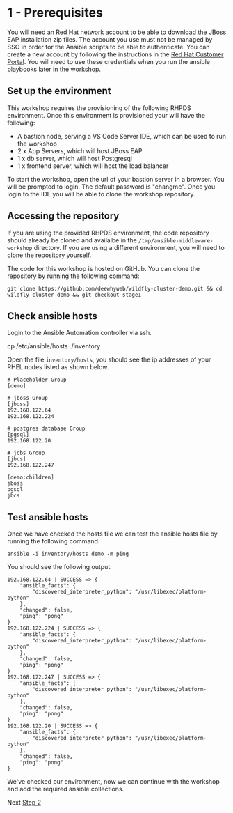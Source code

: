 # 1 - Prerequisites

You will need an Red Hat network account to be able to download the JBoss EAP installation zip files.  The account you use must not be managed by SSO in order for the Ansible scripts to be able to authenticate.  You can create a new account by following the instructions in the [Red Hat Customer Portal](https://sso.redhat.com/auth/realms/redhat-external/login-actions/registration?client_id=customer-portal&tab_id=RiPOv96eZ74).  You will need to use these credentials when you run the ansible playbooks later in the workshop.

## Set up the environment

This workshop requires the provisioning of the following RHPDS environment.  Once this environment is provisioned your will have the following:

* A bastion node, serving a VS Code Server IDE, which can be used to run the workshop
* 2 x App Servers, which will host JBoss EAP
* 1 x db server, which will host Postgresql
* 1 x frontend server, which will host the load balancer

To start the workshop, open the url of your bastion server in a browser. You will be prompted to login.  The default password is "changme".  Once you login to the IDE you will be able to clone the workshop repository.


## Accessing the repository

If you are using the provided RHPDS environment, the code repository should already be cloned and availalbe in the `/tmp/ansible-middleware-workshop` directory.  If you are using a different environment, you will need to clone the repository yourself.

The code for this workshop is hosted on GitHub.  You can clone the repository by running the following command: 

`git clone https://github.com/deewhyweb/wildfly-cluster-demo.git && cd wildfly-cluster-demo && git checkout stage1`

## Check ansible hosts
Login to the Ansible Automation controller via ssh.

cp /etc/ansible/hosts ./inventory


Open the file `inventory/hosts`, you should see the ip addresses of your RHEL nodes listed as shown below.

```
# Placeholder Group
[demo]

# jboss Group
[jboss]
192.168.122.64 
192.168.122.224 

# postgres database Group
[pgsql]
192.168.122.20

# jcbs Group
[jbcs]
192.168.122.247

[demo:children]
jboss
pgsql
jbcs

```

## Test ansible hosts
Once we have checked the hosts file we can test the ansible hosts file by running the following command.

`ansible -i inventory/hosts demo -m ping`

You should see the following output:

```
192.168.122.64 | SUCCESS => {
    "ansible_facts": {
        "discovered_interpreter_python": "/usr/libexec/platform-python"
    },
    "changed": false,
    "ping": "pong"
}
192.168.122.224 | SUCCESS => {
    "ansible_facts": {
        "discovered_interpreter_python": "/usr/libexec/platform-python"
    },
    "changed": false,
    "ping": "pong"
}
192.168.122.247 | SUCCESS => {
    "ansible_facts": {
        "discovered_interpreter_python": "/usr/libexec/platform-python"
    },
    "changed": false,
    "ping": "pong"
}
192.168.122.20 | SUCCESS => {
    "ansible_facts": {
        "discovered_interpreter_python": "/usr/libexec/platform-python"
    },
    "changed": false,
    "ping": "pong"
}
```

We've checked our environment, now we can continue with the workshop and add the required ansible collections.

Next [Step 2](./2-adding-collections.md)